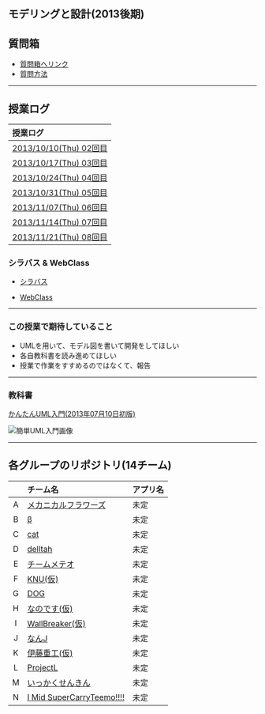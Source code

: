 ## モデリングと設計(2013後期)

## 質問箱
 * [質問箱へリンク](https://github.com/ie-ModelingAndDesign/2013-Summary/issues)
 * [質問方法](https://github.com/ie-ModelingAndDesign/2013-Summary/issues/4)

******************************

## 授業ログ
|授業ログ|
|:---|
|[2013/10/10(Thu) 02回目](https://github.com/ie-ModelingAndDesign/2013-Summary/blob/master/doc/leclog/20131010.md)|
|[2013/10/17(Thu) 03回目](https://github.com/ie-ModelingAndDesign/2013-Summary/blob/master/doc/leclog/20131017.md)|
|[2013/10/24(Thu) 04回目](https://github.com/ie-ModelingAndDesign/2013-Summary/blob/master/doc/leclog/20131024.md)|
|[2013/10/31(Thu) 05回目](https://github.com/ie-ModelingAndDesign/2013-Summary/blob/master/doc/leclog/20131031.md)|
|[2013/11/07(Thu) 06回目](https://github.com/ie-ModelingAndDesign/2013-Summary/blob/master/doc/leclog/20131107.md)|
|[2013/11/14(Thu) 07回目](https://github.com/ie-ModelingAndDesign/2013-Summary/blob/master/doc/leclog/20131114.md)|
|[2013/11/21(Thu) 08回目](https://github.com/ie-ModelingAndDesign/2013-Summary/blob/master/doc/leclog/20131121.md)|

### シラバス & WebClass
 * [シラバス](http://ie.u-ryukyu.ac.jp/syllabus/2012/late/60153500.html)


 * [WebClass](http://ie.u-ryukyu.ac.jp/%E5%AD%A6%E7%A7%91%E5%86%85%E5%90%91%E3%81%91%E6%83%85%E5%A0%B1/howto/%E3%83%A6%E3%83%BC%E3%82%B6%E3%83%BC%E5%90%91%E3%81%91%E6%83%85%E5%A0%B1/webclass%E3%81%AE%E4%BD%BF%E3%81%84%E6%96%B9/)

******************************
### この授業で期待していること
 * UMLを用いて、モデル図を書いて開発をしてほしい
 * 各自教科書を読み進めてほしい
 * 授業で作業をすすめるのではなくて、報告

******************************
### 教科書
[かんたんUML入門(2013年07月10日初版)](http://www.amazon.co.jp/%E3%81%8B%E3%82%93%E3%81%9F%E3%82%93UML%E5%85%A5%E9%96%80-%E3%83%97%E3%83%AD%E3%82%B0%E3%83%A9%E3%83%9F%E3%83%B3%E3%82%B0%E3%81%AE%E6%95%99%E7%A7%91%E6%9B%B8-%E7%AB%B9%E6%94%BF-%E6%98%AD%E5%88%A9/dp/4774157368)

![簡単UML入門画像](https://gihyo.jp/assets/images/gdp/2013/978-4-7741-5830-3.jpg)
******************************
## 各グループのリポジトリ(14チーム)
|     | チーム名 |アプリ名|
|:---:|:---|:---|
|A|[メカニカルフラワーズ](https://github.com/ie-ModelingAndDesign/2013-A)|未定|
|B|[β](https://github.com/ie-ModelingAndDesign/2013-B)|未定|
|C|[cat](https://github.com/ie-ModelingAndDesign/2013-C)|未定|
|D|[delltah](https://github.com/ie-ModelingAndDesign/2013-D)|未定|
|E|[チームメテオ](https://github.com/ie-ModelingAndDesign/2013-E)|未定|
|F|[KNU(仮)](https://github.com/ie-ModelingAndDesign/2013-F)|未定|
|G|[DOG](https://github.com/ie-ModelingAndDesign/2013-G)|未定|
|H|[なのです(仮)](https://github.com/ie-ModelingAndDesign/2013-H)|未定|
|I|[WallBreaker(仮)](https://github.com/ie-ModelingAndDesign/2013-I)|未定|
|J|[なんJ](https://github.com/ie-ModelingAndDesign/2013-J)|未定|
|K|[伊藤重工(仮)](https://github.com/ie-ModelingAndDesign/2013-K)|未定|
|L|[ProjectL](https://github.com/ie-ModelingAndDesign/2013-L)|未定|
|M|[いっかくせんきん](https://github.com/ie-ModelingAndDesign/2013-M)|未定|
|N|[I Mid SuperCarryTeemo!!!!](https://github.com/ie-ModelingAndDesign/2013-N)|未定|
